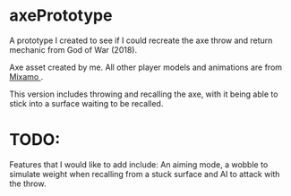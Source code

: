 # axePrototype

A prototype I created to see if I could recreate the axe throw and return mechanic from God of War (2018).

Axe asset created by me. All other player models and animations are from <a href="https://www.mixamo.com/"> Mixamo </a>.

This version includes throwing and recalling the axe, with it being able to stick into a surface waiting to be recalled.

# TODO:
Features that I would like to add include: An aiming mode, a wobble to simulate weight when recalling from a stuck surface and AI to attack with the throw.
